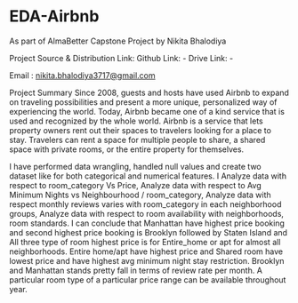# EDA-Airbnb

As part of AlmaBetter Capstone Project by Nikita Bhalodiya

Project Source & Distribution Link:
Github Link: - 
Drive Link: - 

Email : nikita.bhalodiya3717@gmail.com


Project Summary
Since 2008, guests and hosts have used Airbnb to expand on traveling possibilities and present a more unique, personalized way of experiencing the world. Today, Airbnb became one of a kind service that is used and recognized by the whole world. Airbnb is a service that lets property owners rent out their spaces to travelers looking for a place to stay. Travelers can rent a space for multiple people to share, a shared space with private rooms, or the entire property for themselves.

I have performed data wrangling, handled null values and create two dataset like for both categorical and numerical features. I Analyze data with respect to room_category Vs Price, Analyze data with respect to Avg Minimum Nights vs Neighbourhood / room_category, Analyze data with respect monthly reviews varies with room_category in each neighborhood groups, Analyze data with respect to room availability with neighborhoods, room standards. I can conclude that Manhattan have highest price booking and second highest price booking is Brooklyn followed by Staten Island and All three type of room highest price is for Entire_home or apt for almost all neighborhoods. Entire home/apt have highest price and Shared room have lowest price and have highest avg minimum night stay restriction. Brooklyn and Manhattan stands pretty fall in terms of review rate per month. A particular room type of a particular price range can be available throughout year.

